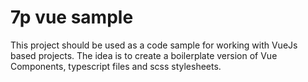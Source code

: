 # 7p vue sample
This project should be used as a code sample for working with VueJs based projects. 
The idea is to create a boilerplate version of Vue Components, typescript files and scss stylesheets. 
